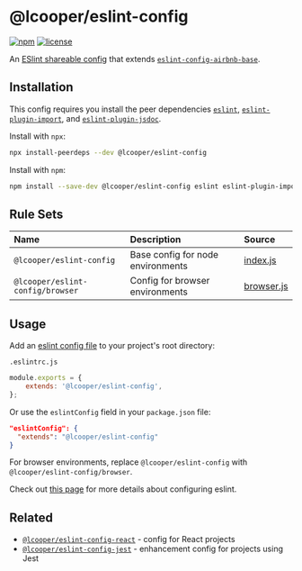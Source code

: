 # @lcooper/eslint-config

[![npm][npm-badge]][npm-link]
[![license][license-badge]][license-link]

An [ESlint shareable config](https://eslint.org/docs/developer-guide/shareable-configs) that extends [`eslint-config-airbnb-base`](https://www.npmjs.com/package/eslint-config-airbnb-base).

## Installation

This config requires you install the peer dependencies [`eslint`](https://www.npmjs.com/package/eslint), [`eslint-plugin-import`](https://www.npmjs.com/package/eslint-plugin-import), and [`eslint-plugin-jsdoc`](https://www.npmjs.com/package/eslint-plugin-jsdoc).

Install with `npx`:

```bash
npx install-peerdeps --dev @lcooper/eslint-config
```

Install with `npm`:

```bash
npm install --save-dev @lcooper/eslint-config eslint eslint-plugin-import eslint-plugin-jsdoc
```

## Rule Sets

| Name                             | Description                         | Source                   |
|:---------------------------------|:------------------------------------|:-------------------------|
| `@lcooper/eslint-config`         | Base config for node environments   | [index.js](index.js)     |
| `@lcooper/eslint-config/browser` | Config for browser environments     | [browser.js](browser.js) | 

## Usage

Add an [eslint config file](https://eslint.org/docs/user-guide/configuring/configuration-files) to your project's root directory:

`.eslintrc.js`

```javascript
module.exports = {
    extends: '@lcooper/eslint-config',
};
```

Or use the  `eslintConfig` field in your `package.json` file:

```json
"eslintConfig": {
  "extends": "@lcooper/eslint-config"
}
```

For browser environments, replace `@lcooper/eslint-config` with `@lcooper/eslint-config/browser`.

Check out [this page](https://eslint.org/docs/user-guide/configuring) for more details about configuring eslint.

## Related

 * [`@lcooper/eslint-config-react`](https://www.npmjs.com/package/@lcooper/eslint-config-react) - config for React projects
 * [`@lcooper/eslint-config-jest`](https://www.npmjs.com/package/@lcooper/eslint-config-jest) - enhancement config for projects using Jest

[npm-link]: https://www.npmjs.com/package/@lcooper/eslint-config
[npm-badge]: https://img.shields.io/npm/v/@lcooper/eslint-config?logo=npm&style=for-the-badge
[license-link]: LICENSE
[license-badge]: https://img.shields.io/github/license/luciancooper/eslint-configs?color=brightgreen&style=for-the-badge